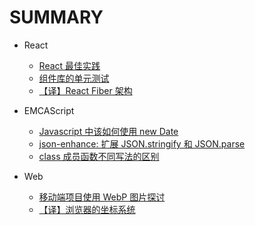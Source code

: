 # SUMMARY

* React
    * [React 最佳实践](/react-best-practices/index.md)
    * [组件库的单元测试](/ui-unit-test/index.md)
    * [【译】React Fiber 架构](/react-fiber/index.md)

* EMCAScript

    * [Javascript 中该如何使用 new Date](/how-to-new-a-date-in-js/index.md)
    * [json-enhance: 扩展 JSON.stringify 和 JSON.parse](/json-enhance/index.md)
    * [class 成员函数不同写法的区别](/class-member-functions/index.md)

* Web
    * [移动端项目使用 WebP 图片探讨](/webp-images-in-html5/index.md)
    * [【译】浏览器的坐标系统](/browser-coordinates/index.md)
